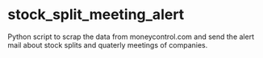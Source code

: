 # stock_split_meeting_alert
Python script to scrap the data from moneycontrol.com and send the alert mail about stock splits and quaterly meetings of companies.
